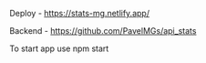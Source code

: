 Deploy - https://stats-mg.netlify.app/

Backend - https://github.com/PavelMGs/api_stats

To start app use npm start

